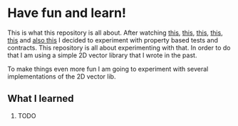 # Have fun and learn!

This is what this repository is all about.
After watching [this](https://www.youtube.com/watch?v=MYucYon2-lk), [this](https://www.youtube.com/watch?v=p84DMv8TQuo), [this](https://www.youtube.com/watch?v=jmsk1QZQEvQ), [this](https://www.youtube.com/watch?v=5pwv3cuo3Qk), [this](https://www.youtube.com/watch?v=lNITrPhl2_A) and [also this](https://www.youtube.com/watch?v=H18vxq-VsCk) I decided to experiment with property based tests and contracts. This repository is all about experimenting with that. In order to do that I am using a simple 2D vector library that I wrote in the past.

To make things even more fun I am going to experiment with several implementations of the 2D vector lib.

## What I learned

1. TODO

